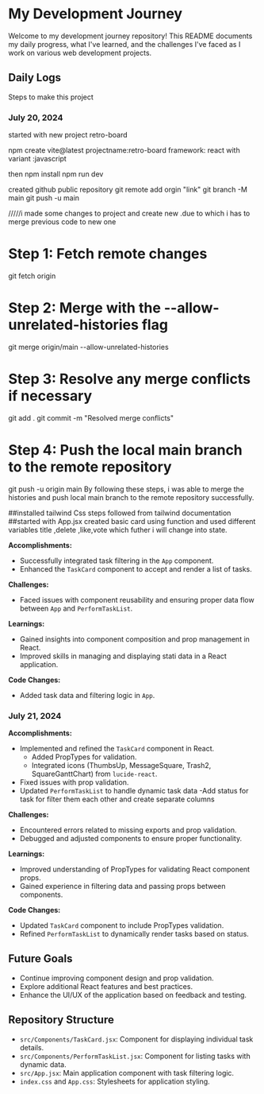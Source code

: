 # My Development Journey
Welcome to my development journey repository! This README documents my daily progress, what I've learned, and the challenges I've faced as I work on various web development projects.
## Daily Logs
Steps to make this project 
### July 20, 2024
started with new project retro-board

npm create vite@latest
projectname:retro-board
framework: react with variant :javascript

then npm install
npm run dev

created github public repository
git remote add orgin "link"
git branch -M main
git push -u main

/////i made some changes to project and create new .due to which i has to merge previous code to new one
# Step 1: Fetch remote changes
git fetch origin

# Step 2: Merge with the --allow-unrelated-histories flag
git merge origin/main --allow-unrelated-histories

# Step 3: Resolve any merge conflicts if necessary
git add .
git commit -m "Resolved merge conflicts"

# Step 4: Push the local main branch to the remote repository
git push -u origin main
By following these steps, i was able to merge the histories and push local main branch to the remote repository successfully.

##installed tailwind Css
steps followed from tailwind documentation
##started with App.jsx
created basic card using function and used different variables title ,delete ,like,vote which futher i will change into state.

**Accomplishments:**

- Successfully integrated task filtering in the `App` component.
- Enhanced the `TaskCard` component to accept and render a list of tasks.

**Challenges:**

- Faced issues with component reusability and ensuring proper data flow between `App` and `PerformTaskList`.

**Learnings:**

- Gained insights into component composition and prop management in React.
- Improved skills in managing and displaying stati data in a React application.

**Code Changes:**

- Added task data and filtering logic in `App`.


### July 21, 2024

**Accomplishments:**

- Implemented and refined the `TaskCard` component in React.
  - Added PropTypes for validation.
  - Integrated icons (ThumbsUp, MessageSquare, Trash2, SquareGanttChart) from `lucide-react`.
- Fixed issues with prop validation.
- Updated `PerformTaskList` to handle dynamic task data
-Add status for task for filter them each other and create separate columns

**Challenges:**

- Encountered errors related to missing exports and prop validation.
- Debugged and adjusted components to ensure proper functionality.

**Learnings:**

- Improved understanding of PropTypes for validating React component props.
- Gained experience in filtering data and passing props between components.

**Code Changes:**

- Updated `TaskCard` component to include PropTypes validation.
- Refined `PerformTaskList` to dynamically render tasks based on status.




## Future Goals

- Continue improving component design and prop validation.
- Explore additional React features and best practices.
- Enhance the UI/UX of the application based on feedback and testing.

## Repository Structure

- `src/Components/TaskCard.jsx`: Component for displaying individual task details.
- `src/Components/PerformTaskList.jsx`: Component for listing tasks with dynamic data.
- `src/App.jsx`: Main application component with task filtering logic.
- `index.css` and `App.css`: Stylesheets for application styling.



